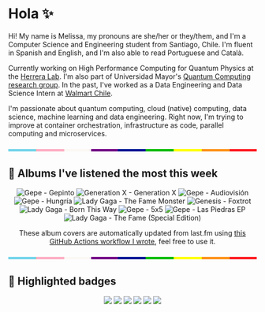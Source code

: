 # Hola ✨
Hi! My name is Melissa, my pronouns are she/her or they/them, and I'm a Computer Science and Engineering student from Santiago, Chile. I'm fluent in Spanish and English, and I'm also able to read Portuguese and Català.

Currently working on High Performance Computing for Quantum Physics at the [Herrera Lab](http://fherreralab.com/). I'm also part of Universidad Mayor's [Quantum Computing research group](https://www.diariomayor.cl/ciencia-um/docentes-y-estudiantes-crean-el-primer-grupo-de-computacion-cuantica-u-mayor.html). In the past, I've worked as a Data Engineering and Data Science Intern at [Walmart Chile](https://github.com/walmartdigital/).

I'm passionate about quantum computing, cloud (native) computing, data science, machine learning and data engineering. Right now, I'm trying to improve at container orchestration, infrastructure as code, parallel computing and microservices.

<img src="hr.png" width="100%" height="5px">

## 🎵 Albums I've listened the most this week
<!-- lastfm -->
<p align="center"><img src="https://lastfm.freetls.fastly.net/i/u/64s/88633cbec943a54faf0c35449d3c10a6.jpg" title="Gepe - Gepinto"> <img src="https://lastfm.freetls.fastly.net/i/u/64s/211429dd46cb419a9ff737d573419680.png" title="Generation X - Generation X"> <img src="https://lastfm.freetls.fastly.net/i/u/64s/ce5547a6847f4453b6ec2d8018132333.png" title="Gepe - Audiovisión"> <img src="https://lastfm.freetls.fastly.net/i/u/64s/4e533595e0754af28d19ac24d6f52376.png" title="Gepe - Hungría"> <img src="https://lastfm.freetls.fastly.net/i/u/64s/6b1305ee4381e8635390055585b5b9df.png" title="Lady Gaga - The Fame Monster"> <img src="https://lastfm.freetls.fastly.net/i/u/64s/71870e901187424aa1a28b424fe1db76.png" title="Genesis - Foxtrot"> <img src="https://lastfm.freetls.fastly.net/i/u/64s/3ffd54b049a13d8d1b9ecc9a125d9aa2.jpg" title="Lady Gaga - Born This Way"> <img src="https://lastfm.freetls.fastly.net/i/u/64s/c4fa57048cf94ebf8e26b1c20cb11f14.png" title="Gepe - 5x5"> <img src="https://lastfm.freetls.fastly.net/i/u/64s/4f72ff93a5425b2fa2f086e5cb5bef32.jpg" title="Gepe - Las Piedras EP"> <img src="https://lastfm.freetls.fastly.net/i/u/64s/46a995942fa9fb32426cc6c80d010346.jpg" title="Lady Gaga - The Fame (Special Edition)"> </p>

<p align="center">These album covers are automatically updated from last.fm using <a href="https://github.com/marketplace/actions/lastfm-to-markdown">this GitHub Actions workflow I wrote</a>, feel free to use it.</p>

<img src="hr.png" width="100%" height="5px">

## 🏅 Highlighted badges
<p align="center" style="vertical-align:middle;">
  <a href="https://www.credly.com/badges/c8caff74-4c34-4211-affe-8bd7692771c8"><img src="https://images.credly.com/size/100x100/images/cf9b772d-7cf9-4c11-9aa7-46ab006f0ce6/IBM_Quantum_Challenge_2021_Achievement_V2.png"></a>
  <a href="https://www.credly.com/badges/52a4021b-34e6-413d-a4bd-cc29d3a686f6"><img src="https://images.credly.com/size/100x100/images/28944969-813a-43b9-944f-7910111ce764/Professional_Certificate_-_Data_Science.png"></a>
  <a href="https://www.credly.com/badges/cfeca386-7b9d-487f-8e2b-b3cfa069c734"><img src="https://images.credly.com/size/100x100/images/ac4daa48-1924-4dc5-80cf-ede5a08bac51/Data_Science_Foundations_Specialization.png"></a>
  <a href="https://www.credly.com/badges/0372a945-8a67-4d57-9643-b46b8dbf2fa6"><img src="https://images.credly.com/size/100x100/images/4a5f4849-54ae-461f-97ad-cb9c9a04eb63/Adv_Data_Science_Specialization.png"></a>
  <a href="https://www.credly.com/badges/348acaad-19d1-4f5a-8a6f-145d80dca3dc"><img src="https://images.credly.com/size/100x100/images/1dee8dee-d779-462e-9fd4-df5119546349/Build_Smart_on_Kubernetes_World_Tour.png"></a>
  <a href="https://google.qwiklabs.com/public_profiles/9fac59c2-c0f1-4b5c-b207-47c9cd7d6072"><img src="https://cdn.qwiklabs.com/GHzcYBb00JYUF9Rgf3D9A4inwRHYnFtISMvcRlb%2FClU%3D" width="100px"></a>
</p>
